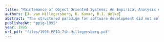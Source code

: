 ```yaml
---
title: "Maintenance of Object Oriented Systems: An Empirical Analysis of the Performance and Strategies of Programmers New to Object-Oriented Techniques"
authors: [J. van Hillegersberg, K. Kumar, R.J. Welke]
abstract: "The structured paradigm for software development did not solve the software maintenance problem. Currently object-orientation (OO) is viewed as a main opportunity to improve maintenance productivity. Although some promising results have been reported, other studies conclude that understanding and maintenance of OO systems can be difficult. Development and maintenance of OO systems is often performed by developers which were originally trained in structured languages and techniques and are relatively new to OO. This paper describes the results of a controlled experiment designed to evaluate the maintenance strategies and productivity of such developers. The experiment concludes that programmers with experience in structured development but with low experience in OO development have trouble understanding and maintaining an OO system."
publishedAt: "ppig-1995"
year: 1995
url_pdf: "files/1995-PPIG-7th-Hillegersberg.pdf"
---
```

